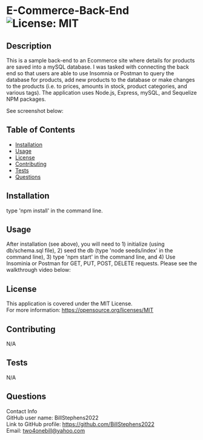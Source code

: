 # E-Commerce-Back-End<br>![License: MIT](https://img.shields.io/badge/License-MIT-yellow.svg)

  ## Description

  This is a sample back-end to an Ecommerce site where details for products are saved into a mySQL database. I was tasked with connecting the back end so that users are able to use Insomnia or Postman to query the database for products, add new products to the database or make changes to the products (i.e. to prices, amounts in stock, product categories, and various tags).  The application uses Node.js, Express, mySQL, and Sequelize NPM packages.

  See screenshot below:

  
  ## Table of Contents
  
  - [Installation](#installation)
  - [Usage](#usage)
  - [License](#license)
  - [Contributing](#contributing)
  - [Tests](#tests)
  - [Questions](#questions)
  
  ## Installation
  
  type 'npm install' in the command line.

  ## Usage
  
  After installation (see above), you will need to 1) initialize (using db/schema.sql file), 2) seed the db (type 'node seeds/index' in the command line), 3) type 'npm start' in the command line, and 4) Use Insominia or Postman for GET, PUT, POST, DELETE requests.
  Please see the walkthrough video below:



  ## License
This application is covered under the MIT License.
<br>For more information: https://opensource.org/licenses/MIT
  
  ## Contributing
  N/A
  
  ## Tests
  N/A

  ## Questions
  Contact Info<br>
  GitHub user name: BillStephens2022<br>
  Link to GitHub profile: https://github.com/BillStephens2022<br>
  Email: two4onebill@yahoo.com